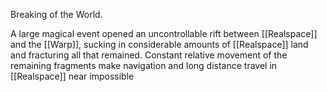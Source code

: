 Breaking of the World.

A large magical event opened an uncontrollable rift between [[Realspace]] and the [[Warp]], sucking in considerable amounts of [[Realspace]] land and fracturing all that remained. Constant relative movement of the remaining fragments make navigation and long distance travel in [[Realspace]] near impossible